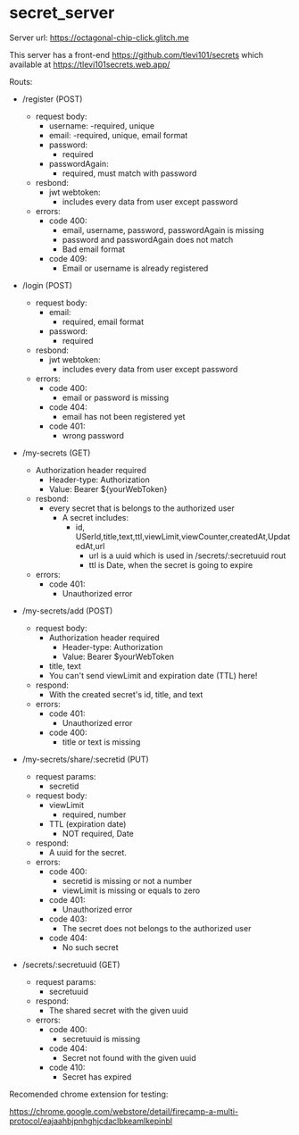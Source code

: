 # secret_server
Server url:
https://octagonal-chip-click.glitch.me

This server has a front-end
https://github.com/tlevi101/secrets
which available at
https://tlevi101secrets.web.app/

Routs:
  - /register (POST)
    - request body:
      - username:
        -required, unique
      - email:
        -required, unique, email format
      - password:
        - required
      - passwordAgain:
        - required, must match with password
    - resbond:
      - jwt webtoken:
        - includes every data from user except password
    - errors:
      - code 400:
        - email, username, password, passwordAgain is missing 
        - password and passwordAgain does not match
        - Bad email format
      - code 409:
        - Email or username is already registered

  - /login (POST)
    - request body:
      - email:
        - required, email format
      - password:
        - required
    - resbond:
      - jwt webtoken:
        - includes every data from user except password
    - errors:
      - code 400:
        - email or password is missing
      - code 404:
        - email has not been registered yet
      - code 401:
        - wrong password

  - /my-secrets (GET)
    - Authorization header required
      - Header-type: Authorization
      - Value: Bearer ${yourWebToken}
    - resbond:
      - every secret that is belongs to the authorized user
        - A secret includes:
          - id, USerId,title,text,ttl,viewLimit,viewCounter,createdAt,UpdatedAt,url
            - url is a uuid which is used in /secrets/:secretuuid rout
            - ttl is Date, when the secret is going to expire
    - errors:
      - code 401:
        - Unauthorized error
        
  - /my-secrets/add (POST)
    - request body:
      - Authorization header required
        - Header-type: Authorization
        - Value: Bearer $yourWebToken
      - title, text
      - You can't send viewLimit and expiration date (TTL) here!
    - respond:
      - With the created secret's id, title, and text
    - errors:
      - code 401:
        - Unauthorized error
      - code 400:
        - title or text is missing
  
  - /my-secrets/share/:secretid (PUT)
    - request params:
      - secretid
    - request body:
      - viewLimit
        - required, number
      - TTL (expiration date)
        - NOT required, Date
    - respond:
      - A uuid for the secret.
    - errors:
      - code 400:
        - secretid is missing or not a number
        - viewLimit is missing or equals to zero
      - code 401:
        - Unauthorized error
      - code 403:
        - The secret does not belongs to the authorized user
      - code 404:
        - No such secret      

  - /secrets/:secretuuid (GET)
    - request params:
      - secretuuid
    - respond:
      - The shared secret with the given uuid
    - errors:
      - code 400:
        - secretuuid is missing
      - code 404:
        - Secret not found with the given uuid
      - code 410:
        - Secret has expired
 
 Recomended chrome extension for testing:
 
 https://chrome.google.com/webstore/detail/firecamp-a-multi-protocol/eajaahbjpnhghjcdaclbkeamlkepinbl


